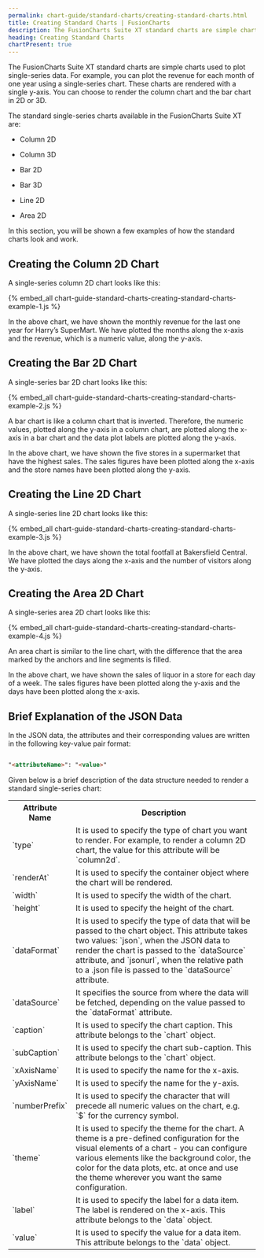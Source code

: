 ```yaml
---
permalink: chart-guide/standard-charts/creating-standard-charts.html
title: Creating Standard Charts | FusionCharts
description: The FusionCharts Suite XT standard charts are simple charts used to plot single-series data.
heading: Creating Standard Charts
chartPresent: true
---
```


The FusionCharts Suite XT standard charts are simple charts used to plot single-series data. For example, you can plot the revenue for each month of one year using a single-series chart. These charts are rendered with a single y-axis. You can choose to render the column chart and the bar chart in 2D or 3D.

The standard single-series charts available in the FusionCharts Suite XT are:

* Column 2D

* Column 3D

* Bar 2D

* Bar 3D

* Line 2D

* Area 2D

In this section, you will be shown a few examples of how the standard charts look and work.

## Creating the Column 2D Chart

A single-series column 2D chart looks like this:

{% embed_all chart-guide-standard-charts-creating-standard-charts-example-1.js %}

In the above chart, we have shown the monthly revenue for the last one year for Harry’s SuperMart. We have plotted the months along the x-axis and the revenue, which is a numeric value, along the y-axis.


## Creating the Bar 2D Chart

A single-series bar 2D chart looks like this:

{% embed_all chart-guide-standard-charts-creating-standard-charts-example-2.js %}

A bar chart is like a column chart that is inverted. Therefore, the numeric values, plotted along the y-axis in a column chart, are plotted along the x-axis in a bar chart and the data plot labels are plotted along the y-axis.

In the above chart, we have shown the five stores in a supermarket that have the highest sales. The sales figures have been plotted along the x-axis and the store names have been plotted along the y-axis.


## Creating the Line 2D Chart

A single-series line 2D chart looks like this:

{% embed_all chart-guide-standard-charts-creating-standard-charts-example-3.js %}

In the above chart, we have shown the total footfall at Bakersfield Central. We have plotted the days along the x-axis and the number of visitors along the y-axis.


## Creating the Area 2D Chart

A single-series area 2D chart looks like this:

{% embed_all chart-guide-standard-charts-creating-standard-charts-example-4.js %}

An area chart is similar to the line chart, with the difference that the area marked by the anchors and line segments is filled.

In the above chart, we have shown the sales of liquor in a store for each day of a week. The sales figures have been plotted along the y-axis and the days have been plotted along the x-axis.


## Brief Explanation of the JSON Data

In the JSON data, the attributes and their corresponding values are written in the following key-value pair format:

```html

"<attributeName>": "<value>"

```

Given below is a brief description of the data structure needed to render a standard single-series chart:

<table>
  <tr>
    <th>Attribute Name</th>
    <th>Description</th>
  </tr>
  <tr>
    <td>`type`</td>
    <td>It is used to specify the type of chart you want to render. For example, to render a column 2D chart, the value for this attribute will be `column2d`. </td>
  </tr>
  <tr>
    <td>`renderAt`</td>
    <td>It is used to specify the container object where the chart will be rendered.</td>
  </tr>
  <tr>
    <td>`width`</td>
    <td>It is used to specify the width of the chart.</td>
  </tr>
  <tr>
    <td>`height`</td>
    <td>It is used to specify the height of the chart.</td>
  </tr>
  <tr>
    <td>`dataFormat`</td>
    <td>It is used to specify the type of data that will be passed to the chart object. This attribute takes two values: `json`, when the JSON data to render the chart is passed to the `dataSource` attribute, and `jsonurl`, when the relative path to a .json file is passed to the `dataSource` attribute.</td>
  </tr>
  <tr>
    <td>`dataSource`</td>
    <td>It specifies the source from where the data will be fetched, depending on the value passed to the `dataFormat` attribute.</td>
  </tr>
  <tr>
    <td>`caption`</td>
    <td>It is used to specify the chart caption. This attribute belongs to the `chart` object. </td>
  </tr>
  <tr>
    <td>`subCaption`</td>
    <td>It is used to specify the chart sub-caption. This attribute belongs to the `chart` object. </td>
  </tr>
  <tr>
    <td>`xAxisName`</td>
    <td>It is used to specify the name for the x-axis.</td>
  </tr>
  <tr>
    <td>`yAxisName` </td>
    <td>It is used to specify the name for the y-axis.</td>
  </tr>
  <tr>
    <td>`numberPrefix`</td>
    <td>It is used to specify the character that will precede all numeric values on the chart, e.g. `$` for the currency symbol.</td>
  </tr>
  <tr>
    <td>`theme`</td>
    <td>It is used to specify the theme for the chart. A theme is a pre-defined configuration for the visual elements of a chart - you can configure various elements like the background color, the color for the data plots, etc. at once and use the theme wherever you want the same configuration.</td>
  </tr>
  <tr>
    <td>`label`</td>
    <td>It is used to specify the label for a data item. The label is rendered on the x-axis. This attribute belongs to the `data` object.</td>
  </tr>
  <tr>
    <td>`value`</td>
    <td>It is used to specify the value for a data item. This attribute belongs to the `data` object.</td>
  </tr>
</table>

